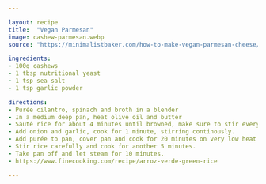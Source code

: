 ```yaml
---

layout: recipe
title:  "Vegan Parmesan"
image: cashew-parmesan.webp
source: "https://minimalistbaker.com/how-to-make-vegan-parmesan-cheese/"

ingredients:
- 100g cashews
- 1 tbsp nutritional yeast
- 1 tsp sea salt
- 1 tsp garlic powder

directions:
- Purée cilantro, spinach and broth in a blender
- In a medium deep pan, heat olive oil and butter
- Sauté rice for about 4 minutes until browned, make sure to stir every 30 seconds.
- Add onion and garlic, cook for 1 minute, stirring continously.
- Add purée to pan, cover pan and cook for 20 minutes on very low heat. 
- Stir rice carefully and cook for another 5 minutes.
- Take pan off and let steam for 10 minutes.
- https://www.finecooking.com/recipe/arroz-verde-green-rice

---
```


